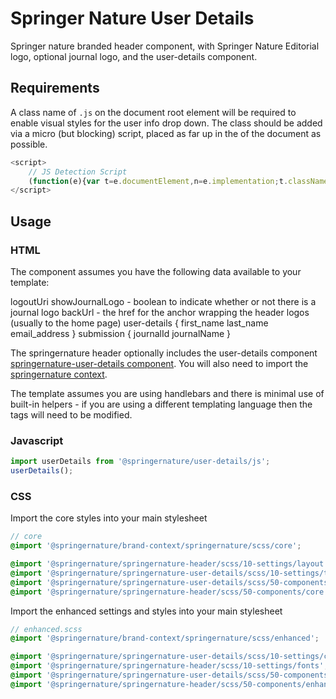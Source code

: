 # Springer Nature User Details

Springer nature branded header component, with Springer Nature Editorial logo, optional journal logo, and the user-details component.

## Requirements

A class name of `.js` on the document root element will be required to enable visual styles for the user info drop down. The class should be added via a micro (but blocking) script, placed as far up in the <head> of the document as possible.

```javascript
<script>
    // JS Detection Script
    (function(e){var t=e.documentElement,n=e.implementation;t.className='js';})(document)
</script>
```

## Usage

### HTML

The component assumes you have the following data available to your template:

logoutUri
showJournalLogo - boolean to indicate whether or not there is a journal logo
backUrl - the href for the anchor wrapping the header logos (usually to the home page)
user-details {
    first_name
    last_name
    email_address
}
submission {
    journalId
    journalName
}

The springernature header optionally includes the user-details component [springernature-user-details component](https://github.com/springernature/frontend-toolkits/tree/master/toolkits/springernature/packages/springernature-user-details). You will also need to import the [springernature context](https://github.com/springernature/frontend-toolkits/tree/master/context/brand-context/springernature).

The template assumes you are using handlebars and there is minimal use of built-in helpers - if you are using a different templating language then the tags will need to be modified.

### Javascript

```javascript
import userDetails from '@springernature/user-details/js';
userDetails();
```

### CSS

Import the core styles into your main stylesheet

```scss
// core
@import '@springernature/brand-context/springernature/scss/core';

@import '@springernature/springernature-header/scss/10-settings/layout';
@import '@springernature/springernature-user-details/scss/10-settings/typography'; // if including user-details data
@import '@springernature/springernature-user-details/scss/50-components/core'; // if including user-details data
@import '@springernature/springernature-header/scss/50-components/core';
```

Import the enhanced settings and styles into your main stylesheet

```scss
// enhanced.scss
@import '@springernature/brand-context/springernature/scss/enhanced';

@import '@springernature/springernature-user-details/scss/10-settings/colours'; // if including user-details data
@import '@springernature/springernature-header/scss/10-settings/fonts';
@import '@springernature/springernature-user-details/scss/50-components/enhanced'; // if including user-details data
@import '@springernature/springernature-header/scss/50-components/enhanced';
```